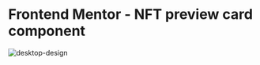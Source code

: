# Frontend Mentor - NFT preview card component
![desktop-design](https://user-images.githubusercontent.com/98693285/219685095-015e24a8-9498-40f8-b930-5d95d1e67fe3.jpg)
